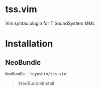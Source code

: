# tss.vim
Vim syntax plugin for T'SoundSystem MML

# Installation
## NeoBundle
 ```NeoBundle 'toyoshim/tss.vim'```
 > :NeoBundleInstall
